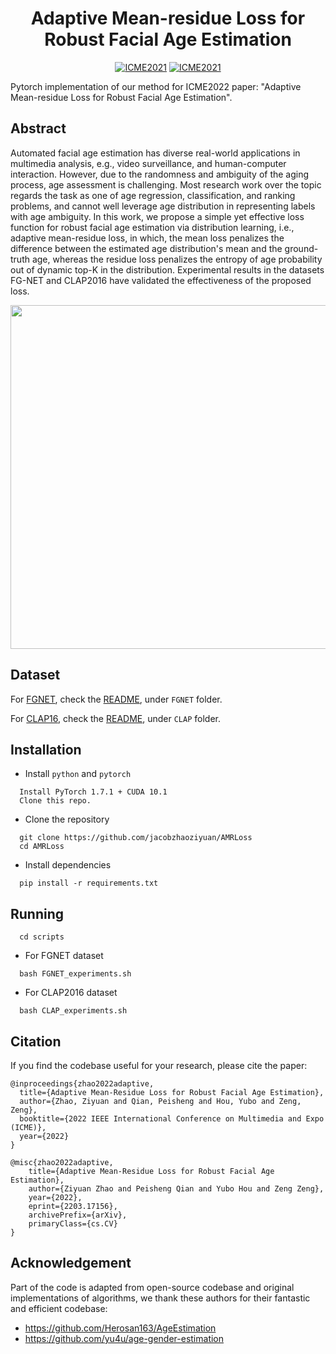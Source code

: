 



<div align="center">

# Adaptive Mean-residue Loss for Robust Facial Age Estimation

[![ICME2021](https://img.shields.io/badge/arXiv-2203.12454-blue)](https://arxiv.org/abs/2203.17156)
[![ICME2021](https://img.shields.io/badge/Conference-ICME2022-green)](https://link.springer.com/chapter/10.1007/978-3-030-87193-2_28)



</div>

Pytorch implementation of our method for ICME2022 paper: "Adaptive Mean-residue Loss for Robust Facial Age Estimation". 


## Abstract
Automated facial age estimation has diverse real-world applications in multimedia analysis, e.g., video surveillance, and human-computer interaction. However, due to the randomness and ambiguity of the aging process, age assessment is challenging.  Most research work over the topic regards the task as one of age regression, classification, and ranking problems, and cannot well leverage age distribution in representing labels with age ambiguity. In this work, we propose a simple yet effective loss function for robust facial age estimation via distribution learning, i.e., adaptive mean-residue loss, in which, the mean loss penalizes the difference between the estimated age distribution's mean and the ground-truth age, whereas the residue loss penalizes the entropy of age probability out of dynamic top-K in the distribution. Experimental results in the datasets FG-NET and CLAP2016 have validated the effectiveness of the proposed loss.


<p align="center">
<img src="https://github.com/jacobzhaoziyuan/AMRLoss/blob/main/assets/archi.png" width="550">
</p>


## Dataset

For [FGNET](https://yanweifu.github.io/FG_NET_data/), check the [README](https://github.com/jacobzhaoziyuan/AMRLoss/blob/main/FGNET/README.md), under `FGNET` folder.

For [CLAP16](https://chalearnlap.cvc.uab.cat/dataset/26/description/), check the [README](https://github.com/jacobzhaoziyuan/AMRLoss/blob/main/CLAP/README.md), under `CLAP` folder.





## Installation

- Install `python` and `pytorch`
```
  Install PyTorch 1.7.1 + CUDA 10.1 
  Clone this repo.
```

- Clone the repository

```
  git clone https://github.com/jacobzhaoziyuan/AMRLoss
  cd AMRLoss
```

- Install dependencies
```
  pip install -r requirements.txt
```


## Running
```
  cd scripts
```
- For FGNET dataset
```
  bash FGNET_experiments.sh 
```
- For CLAP2016 dataset
```
  bash CLAP_experiments.sh 
```

    

    






## Citation
If you find the codebase useful for your research, please cite the paper:
```
@inproceedings{zhao2022adaptive,
  title={Adaptive Mean-Residue Loss for Robust Facial Age Estimation},
  author={Zhao, Ziyuan and Qian, Peisheng and Hou, Yubo and Zeng, Zeng},
  booktitle={2022 IEEE International Conference on Multimedia and Expo (ICME)},
  year={2022}
}

@misc{zhao2022adaptive,
    title={Adaptive Mean-Residue Loss for Robust Facial Age Estimation},
    author={Ziyuan Zhao and Peisheng Qian and Yubo Hou and Zeng Zeng},
    year={2022},
    eprint={2203.17156},
    archivePrefix={arXiv},
    primaryClass={cs.CV}
}
```


## Acknowledgement

Part of the code is adapted from open-source codebase and original implementations of algorithms, 
we thank these authors for their fantastic and efficient codebase:
* https://github.com/Herosan163/AgeEstimation
* https://github.com/yu4u/age-gender-estimation
